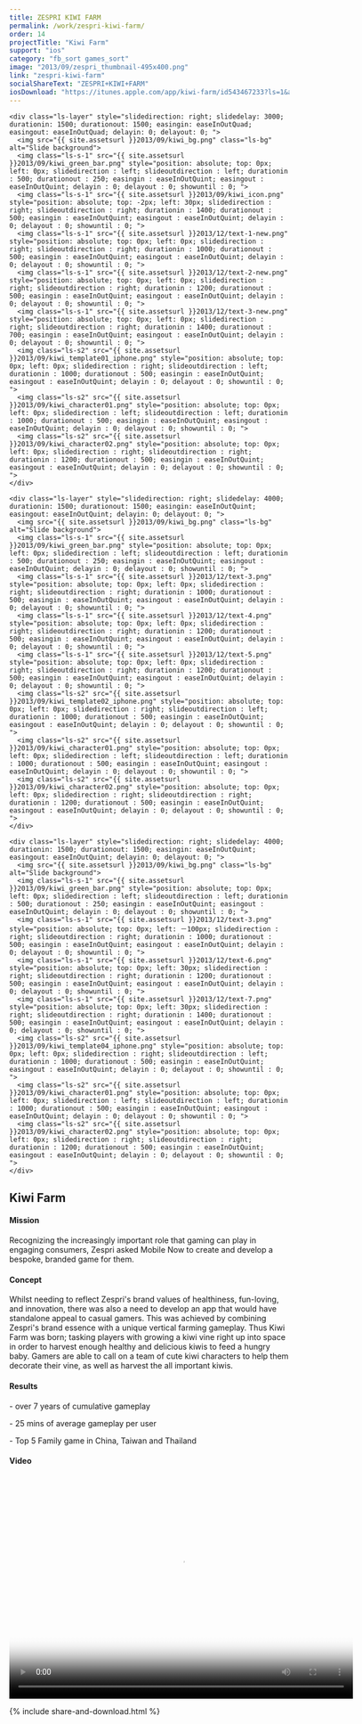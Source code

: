 ```yaml
---
title: ZESPRI KIWI FARM
permalink: /work/zespri-kiwi-farm/
order: 14
projectTitle: "Kiwi Farm"
support: "ios"
category: "fb_sort games_sort"
image: "2013/09/zespri_thumbnail-495x400.png"
link: "zespri-kiwi-farm"
socialShareText: "ZESPRI+KIWI+FARM"
iosDownload: "https://itunes.apple.com/app/kiwi-farm/id543467233?ls=1&amp;mt=8"
---
```

<div class="avia-layerslider solid_bottom_border">
  <div id="layerslider_1" class="ls-wp-container">

    <div class="ls-layer" style="slidedirection: right; slidedelay: 3000; durationin: 1500; durationout: 1500; easingin: easeInOutQuad; easingout: easeInOutQuad; delayin: 0; delayout: 0; ">
      <img src="{{ site.assetsurl }}2013/09/kiwi_bg.png" class="ls-bg" alt="Slide background">
      <img class="ls-s-1" src="{{ site.assetsurl }}2013/09/kiwi_green_bar.png" style="position: absolute; top: 0px; left: 0px; slidedirection : left; slideoutdirection : left; durationin : 500; durationout : 250; easingin : easeInOutQuint; easingout : easeInOutQuint; delayin : 0; delayout : 0; showuntil : 0; ">
      <img class="ls-s-1" src="{{ site.assetsurl }}2013/09/kiwi_icon.png" style="position: absolute; top: -2px; left: 30px; slidedirection : right; slideoutdirection : right; durationin : 1400; durationout : 500; easingin : easeInOutQuint; easingout : easeInOutQuint; delayin : 0; delayout : 0; showuntil : 0; ">
      <img class="ls-s-1" src="{{ site.assetsurl }}2013/12/text-1-new.png" style="position: absolute; top: 0px; left: 0px; slidedirection : right; slideoutdirection : right; durationin : 1000; durationout : 500; easingin : easeInOutQuint; easingout : easeInOutQuint; delayin : 0; delayout : 0; showuntil : 0; ">
      <img class="ls-s-1" src="{{ site.assetsurl }}2013/12/text-2-new.png" style="position: absolute; top: 0px; left: 0px; slidedirection : right; slideoutdirection : right; durationin : 1200; durationout : 500; easingin : easeInOutQuint; easingout : easeInOutQuint; delayin : 0; delayout : 0; showuntil : 0; ">
      <img class="ls-s-1" src="{{ site.assetsurl }}2013/12/text-3-new.png" style="position: absolute; top: 0px; left: 0px; slidedirection : right; slideoutdirection : right; durationin : 1400; durationout : 700; easingin : easeInOutQuint; easingout : easeInOutQuint; delayin : 0; delayout : 0; showuntil : 0; ">
      <img class="ls-s2" src="{{ site.assetsurl }}2013/09/kiwi_template01_iphone.png" style="position: absolute; top: 0px; left: 0px; slidedirection : right; slideoutdirection : left; durationin : 1000; durationout : 500; easingin : easeInOutQuint; easingout : easeInOutQuint; delayin : 0; delayout : 0; showuntil : 0; ">
      <img class="ls-s2" src="{{ site.assetsurl }}2013/09/kiwi_character01.png" style="position: absolute; top: 0px; left: 0px; slidedirection : left; slideoutdirection : left; durationin : 1000; durationout : 500; easingin : easeInOutQuint; easingout : easeInOutQuint; delayin : 0; delayout : 0; showuntil : 0; ">
      <img class="ls-s2" src="{{ site.assetsurl }}2013/09/kiwi_character02.png" style="position: absolute; top: 0px; left: 0px; slidedirection : right; slideoutdirection : right; durationin : 1200; durationout : 500; easingin : easeInOutQuint; easingout : easeInOutQuint; delayin : 0; delayout : 0; showuntil : 0; ">
    </div>

    <div class="ls-layer" style="slidedirection: right; slidedelay: 4000; durationin: 1500; durationout: 1500; easingin: easeInOutQuint; easingout: easeInOutQuint; delayin: 0; delayout: 0; ">
      <img src="{{ site.assetsurl }}2013/09/kiwi_bg.png" class="ls-bg" alt="Slide background">
      <img class="ls-s-1" src="{{ site.assetsurl }}2013/09/kiwi_green_bar.png" style="position: absolute; top: 0px; left: 0px; slidedirection : left; slideoutdirection : left; durationin : 500; durationout : 250; easingin : easeInOutQuint; easingout : easeInOutQuint; delayin : 0; delayout : 0; showuntil : 0; ">
      <img class="ls-s-1" src="{{ site.assetsurl }}2013/12/text-3.png" style="position: absolute; top: 0px; left: 0px; slidedirection : right; slideoutdirection : right; durationin : 1000; durationout : 500; easingin : easeInOutQuint; easingout : easeInOutQuint; delayin : 0; delayout : 0; showuntil : 0; ">
      <img class="ls-s-1" src="{{ site.assetsurl }}2013/12/text-4.png" style="position: absolute; top: 0px; left: 0px; slidedirection : right; slideoutdirection : right; durationin : 1200; durationout : 500; easingin : easeInOutQuint; easingout : easeInOutQuint; delayin : 0; delayout : 0; showuntil : 0; ">
      <img class="ls-s-1" src="{{ site.assetsurl }}2013/12/text-5.png" style="position: absolute; top: 0px; left: 0px; slidedirection : right; slideoutdirection : right; durationin : 1200; durationout : 500; easingin : easeInOutQuint; easingout : easeInOutQuint; delayin : 0; delayout : 0; showuntil : 0; ">
      <img class="ls-s2" src="{{ site.assetsurl }}2013/09/kiwi_template02_iphone.png" style="position: absolute; top: 0px; left: 0px; slidedirection : right; slideoutdirection : left; durationin : 1000; durationout : 500; easingin : easeInOutQuint; easingout : easeInOutQuint; delayin : 0; delayout : 0; showuntil : 0; ">
      <img class="ls-s2" src="{{ site.assetsurl }}2013/09/kiwi_character01.png" style="position: absolute; top: 0px; left: 0px; slidedirection : left; slideoutdirection : left; durationin : 1000; durationout : 500; easingin : easeInOutQuint; easingout : easeInOutQuint; delayin : 0; delayout : 0; showuntil : 0; ">
      <img class="ls-s2" src="{{ site.assetsurl }}2013/09/kiwi_character02.png" style="position: absolute; top: 0px; left: 0px; slidedirection : right; slideoutdirection : right; durationin : 1200; durationout : 500; easingin : easeInOutQuint; easingout : easeInOutQuint; delayin : 0; delayout : 0; showuntil : 0; ">
    </div>

    <div class="ls-layer" style="slidedirection: right; slidedelay: 4000; durationin: 1500; durationout: 1500; easingin: easeInOutQuint; easingout: easeInOutQuint; delayin: 0; delayout: 0; ">
      <img src="{{ site.assetsurl }}2013/09/kiwi_bg.png" class="ls-bg" alt="Slide background">
      <img class="ls-s-1" src="{{ site.assetsurl }}2013/09/kiwi_green_bar.png" style="position: absolute; top: 0px; left: 0px; slidedirection : left; slideoutdirection : left; durationin : 500; durationout : 250; easingin : easeInOutQuint; easingout : easeInOutQuint; delayin : 0; delayout : 0; showuntil : 0; ">
      <img class="ls-s-1" src="{{ site.assetsurl }}2013/12/text-3.png" style="position: absolute; top: 0px; left: －100px; slidedirection : right; slideoutdirection : right; durationin : 1000; durationout : 500; easingin : easeInOutQuint; easingout : easeInOutQuint; delayin : 0; delayout : 0; showuntil : 0; ">
      <img class="ls-s-1" src="{{ site.assetsurl }}2013/12/text-6.png" style="position: absolute; top: 0px; left: 30px; slidedirection : right; slideoutdirection : right; durationin : 1200; durationout : 500; easingin : easeInOutQuint; easingout : easeInOutQuint; delayin : 0; delayout : 0; showuntil : 0; ">
      <img class="ls-s-1" src="{{ site.assetsurl }}2013/12/text-7.png" style="position: absolute; top: 0px; left: 30px; slidedirection : right; slideoutdirection : right; durationin : 1400; durationout : 500; easingin : easeInOutQuint; easingout : easeInOutQuint; delayin : 0; delayout : 0; showuntil : 0; ">
      <img class="ls-s2" src="{{ site.assetsurl }}2013/09/kiwi_template04_iphone.png" style="position: absolute; top: 0px; left: 0px; slidedirection : right; slideoutdirection : left; durationin : 1000; durationout : 500; easingin : easeInOutQuint; easingout : easeInOutQuint; delayin : 0; delayout : 0; showuntil : 0; ">
      <img class="ls-s2" src="{{ site.assetsurl }}2013/09/kiwi_character01.png" style="position: absolute; top: 0px; left: 0px; slidedirection : left; slideoutdirection : left; durationin : 1000; durationout : 500; easingin : easeInOutQuint; easingout : easeInOutQuint; delayin : 0; delayout : 0; showuntil : 0; ">
      <img class="ls-s2" src="{{ site.assetsurl }}2013/09/kiwi_character02.png" style="position: absolute; top: 0px; left: 0px; slidedirection : right; slideoutdirection : right; durationin : 1200; durationout : 500; easingin : easeInOutQuint; easingout : easeInOutQuint; delayin : 0; delayout : 0; showuntil : 0; ">
    </div>
  </div>
</div>

<div class="wrapper content project-detail" markdown="1">
  <h2 class="content-h2 with-bottom-line">Kiwi Farm</h2>

#### Mission

Recognizing the increasingly important role that gaming can play in engaging consumers, Zespri asked Mobile Now to create and develop a bespoke, branded game for them.

#### Concept

Whilst needing to reflect Zespri's brand values of healthiness, fun-loving, and innovation, there was also a need to develop an app that would have standalone appeal to casual gamers. This was achieved by combining Zespri's brand essence with a unique vertical farming gameplay. Thus Kiwi Farm was born; tasking players with growing a kiwi vine right up into space in order to harvest enough healthy and delicious kiwis to feed a hungry baby. Gamers are able to call on a team of cute kiwi characters to help them decorate their vine, as well as harvest the all important kiwis.

#### Results

&#45; over 7 years of cumulative gameplay

&#45; 25 mins of average gameplay per user

&#45; Top 5 Family game in China, Taiwan and Thailand

#### Video

<link href="http://vjs.zencdn.net/4.4/video-js.css" rel="stylesheet" />
<script type="text/javascript" src="http://vjs.zencdn.net/4.4/video.js"></script>
<video class="video-js vjs-default-skin" controls="controls" preload="auto" width="618" height="400" poster="{{ site.assetsurl }}2014/05/Kiwithumbnail.jpg" data-setup="{}">
  <source src="{{ site.assetsurl }}videos/Kiwi.mp4" type="video/mp4" ></source>
  <source src="{{ site.assetsurl }}videos/Kiwi.webm" type="video/webm" ></source>
  <source src="{{ site.assetsurl }}videos/Kiwi.ogv" type="video/ogg" ></source>
</video>

</div>

{% include share-and-download.html %}

<script>
$(document).ready(function() {
  if (typeof $.fn.layerSlider == "undefined") {
    lsShowNotice('layerslider_1','jquery');
  }
  else if (typeof $.transit == "undefined" || typeof $.transit.modifiedForLayerSlider == "undefined") {
    lsShowNotice('layerslider_1', 'transit');
  }
  else
  {
    $("#layerslider_1").layerSlider({
      width : '1440px',
      height : '650px',
      responsive : true,
      responsiveUnder : 0,
      sublayerContainer : 0,
      autoStart : false,
      pauseOnHover : true,
      firstLayer : 1,
      animateFirstLayer : true,
      randomSlideshow : false,
      twoWaySlideshow : true,
      loops : 0,
      forceLoopNum : true,
      autoPlayVideos : true,
      autoPauseSlideshow : 'auto',
      youtubePreview : 'maxresdefault.jpg',
      keybNav : true,
      touchNav : true,
      skin : 'fullwidth',
      skinsPath : '../../css/LayerSlider/skins/',
      globalBGColor : '#ffffff',
      navPrevNext : true,
      navStartStop : false,
      navButtons : true,
      hoverPrevNext : true,
      hoverBottomNav : false,
      showBarTimer : false,
      showCircleTimer : true,
      thumbnailNavigation : 'hover',
      tnWidth : 100,
      tnHeight : 60,
      tnContainerWidth : '60%',
      tnActiveOpacity : 35,
      tnInactiveOpacity : 100,
      imgPreload : true,
      yourLogo : false,
      yourLogoStyle : 'left: 10px; top: 10px;',
      yourLogoLink : false,
      yourLogoTarget : '_self',
      cbInit : function(element) { },
      cbStart : function(data) { },
      cbStop : function(data) { },
      cbPause : function(data) { },
      cbAnimStart : function(data) { },
      cbAnimStop : function(data) { },
      cbPrev : function(data) { },
      cbNext : function(data) { }
    });
  }
});
</script>
